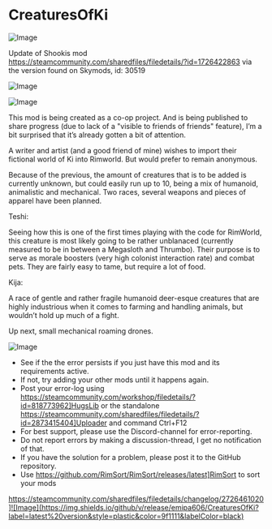 # CreaturesOfKi

![Image](https://i.imgur.com/buuPQel.png)

Update of Shookis mod
https://steamcommunity.com/sharedfiles/filedetails/?id=1726422863
via the version found on Skymods, id: 30519

![Image](https://i.imgur.com/KFjAmff.png)

	
![Image](https://i.imgur.com/Z4GOv8H.png)

This mod is being created as a co-op project. And is being published to share progress (due to lack of a "visible to friends of friends" feature), I’m a bit surprised that it’s already gotten a bit of attention.

A writer and artist (and a good friend of mine) wishes to import their fictional world of Ki into Rimworld. But would prefer to remain anonymous.

Because of the previous, the amount of creatures that is to be added is currently unknown, but could easily run up to 10, being a mix of humanoid, animalistic and mechanical. Two races, several weapons and pieces of apparel have been planned.

Teshi:

Seeing how this is one of the first times playing with the code for RimWorld, this creature is most likely going to be rather unblanaced (currently measured to be in between a Megasloth and Thrumbo).
Their purpose is to serve as morale boosters (very high colonist interaction rate) and combat pets. They are fairly easy to tame, but require a lot of food.

Kija:

A race of gentle and rather fragile humanoid deer-esque creatures that are highly industrious when it comes to farming and handling animals, but wouldn’t hold up much of a fight.

Up next, small mechanical roaming drones.

![Image](https://i.imgur.com/PwoNOj4.png)



-  See if the the error persists if you just have this mod and its requirements active.
-  If not, try adding your other mods until it happens again.
-  Post your error-log using https://steamcommunity.com/workshop/filedetails/?id=818773962]HugsLib or the standalone https://steamcommunity.com/sharedfiles/filedetails/?id=2873415404]Uploader and command Ctrl+F12
-  For best support, please use the Discord-channel for error-reporting.
-  Do not report errors by making a discussion-thread, I get no notification of that.
-  If you have the solution for a problem, please post it to the GitHub repository.
-  Use https://github.com/RimSort/RimSort/releases/latest]RimSort to sort your mods



https://steamcommunity.com/sharedfiles/filedetails/changelog/2726461020]![Image](https://img.shields.io/github/v/release/emipa606/CreaturesOfKi?label=latest%20version&style=plastic&color=9f1111&labelColor=black)

